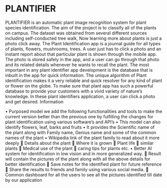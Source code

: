 # PLANTIFIER
PLANTIFIER is an automatic plant image recognition system for plant species
identification. The aim of the project is to classify all of the plants on campus. The
dataset was obtained from several different sources including self-conducted tree
walk, Now learning more about plants is just a photo click away. The Plant
Identification app is a journal guide for all types of plants, flowers, mushrooms, trees.
A user just has to click a photo and an instant report about that particular plant is shown
through the mobile app. The photo is stored safely in the app, and a user can go through
that photo and its related details whenever he wants to recall the plant. The most
important in any plant identifier app development is the database that is inbuilt in the
app for quick information. The unique algorithm of Plant identification makes it a very
reliable and quick resolver for any kind of plant or flower on the globe. To make sure
that plant app has such a powerful database to provide your customers with a vivid
variety of nature’s knowledge. In these plant identifiers application, a user can click a
photo and get desired. Information



• Purposed model we add the following functionalities and tools to make the current
version better than the previous one by fulfilling the changes for plant identification
using various software’s and API’s
• This model can also identify flowers, leaf, barks and fruits
• It provides the Scientific name of the plant along with Family name, Genius name
and some of the common names of the plant
• Wikipedia link of the plant family to read about it more deeply
 Details about the plant
 Where it is grown
 Plant life
 similar plants
 Medical use of the plant
 caring tips for plants etc.
• Better AI system for identification in low vision and in more generalized way.
 Result will contain the pictures of the plant along with all the above details for
better identification
 Save notes for the identified plant for future reference
 Share the results to friends and family using various social media.
 Common dashboard for all the users to see all the pictures identified till date by
our application
